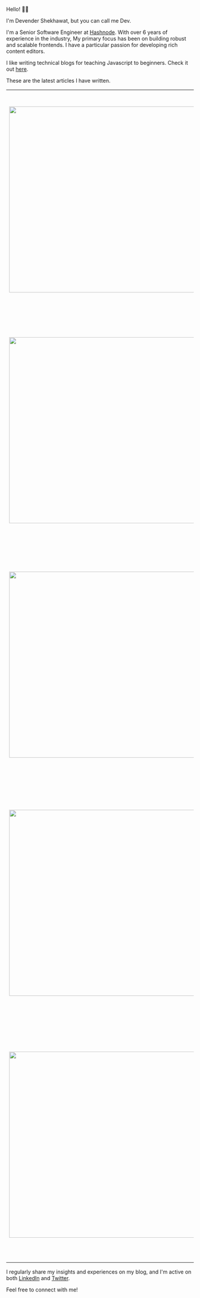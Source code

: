 Hello! 👋🏽

I'm Devender Shekhawat, but you can call me Dev.

I'm a Senior Software Engineer at [Hashnode](https://hashnode.com). With over 6 years of experience in the industry, My primary focus has been on building robust and scalable frontends. I have a particular passion for developing rich content editors.

I like writing technical blogs for teaching Javascript to beginners. Check it out [here](https://devcodesthings.hashnode.dev/).

These are the latest articles I have written.

<!-- HASHNODE_POSTS:START -->
<table>
	<tr>
			<td><img src="https://cdn.hashnode.com/res/hashnode/image/upload/v1716627690110/e0c6303c-f078-4fda-8bdc-73cd9cf6d515.jpeg" width="500" height="auto" /></td>
			<td>
				<sup>Sat May 25 2024</sup><br />
				<b><a href="https://devcodesthings.hashnode.dev/getting-started-with-zustand" target="_blank">Getting Started with Zustand</a></b>
				<p>Hey there, React developer! If you’ve been wrangling with state management in your React applications, you've probably come across libraries like Redux, MobX, and Context API. While these are powerful tools, they can sometimes feel like overkill for ...</p>
			</td>
		</tr>
<tr>
			<td><img src="https://cdn.hashnode.com/res/hashnode/image/stock/unsplash/-STGHSwpx8A/upload/e43a196c28f581d91e95b1d85afe426d.jpeg" width="500" height="auto" /></td>
			<td>
				<sup>Sat May 25 2024</sup><br />
				<b><a href="https://devcodesthings.hashnode.dev/difference-between-a-library-and-a-framework-for-beginners" target="_blank">Difference between a library and a Framework. For Beginners.</a></b>
				<p>This post is for beginners only. For those who has just started coding and are in process of discovering the world of libraries and frameworks. I was thinking about an analogy to explain one of my fresher friends the difference between these two and ...</p>
			</td>
		</tr>
<tr>
			<td><img src="https://cdn.hashnode.com/res/hashnode/image/upload/v1706080760055/88d05934-19c2-4205-8f36-f54b01517666.png" width="500" height="auto" /></td>
			<td>
				<sup>Wed Jan 24 2024</sup><br />
				<b><a href="https://devcodesthings.hashnode.dev/how-to-develop-superior-ai-application-with-rag" target="_blank">How to develop superior AI application with RAG?</a></b>
				<p>Story so far Last year, the tech industry was abuzz with the exciting developments in artificial intelligence! If the title of this blog piqued your interest, it's likely that you've been captivated by the AI revolution and have already experimented ...</p>
			</td>
		</tr>
<tr>
			<td><img src="https://cdn.hashnode.com/res/hashnode/image/upload/v1694960106515/cf52356f-eeeb-4fa8-b41d-3ce86b87aecc.png" width="500" height="auto" /></td>
			<td>
				<sup>Sun Sep 17 2023</sup><br />
				<b><a href="https://devcodesthings.hashnode.dev/what-are-preview-urls-and-why-you-should-use-them" target="_blank">What are preview URLs and why you should use them.</a></b>
				<p>How does development happen in your organization? What is the journey your code takes from being pushed to your branch until it is deployed in production, ready to serve hundreds of millions of users? The usual process. For most of you, the process i...</p>
			</td>
		</tr>
<tr>
			<td><img src="https://cdn.hashnode.com/res/hashnode/image/upload/v1694243378356/720eabae-73e0-4820-b877-be07c3237e66.png" width="500" height="auto" /></td>
			<td>
				<sup>Sat Sep 09 2023</sup><br />
				<b><a href="https://devcodesthings.hashnode.dev/the-quartet-system-to-keep-your-gmail-clutter-free" target="_blank">The quartet system to keep your gmail clutter free.</a></b>
				<p>How often do you open your Gmail, only to feel overwhelmed by the mix of junk and important items in your inbox? Everything is cluttered together in one single place, whether it's marketing newsletters, LinkedIn job alerts, interesting articles from ...</p>
			</td>
		</tr>
</table>
<!-- HASHNODE_POSTS:END -->

I regularly share my insights and experiences on my blog, and I'm active on both [LinkedIn](https://www.linkedin.com/in/devender-shekhawat-659380239/) and [Twitter](https://x.com/dev_is_a_dev).

Feel free to connect with me!
